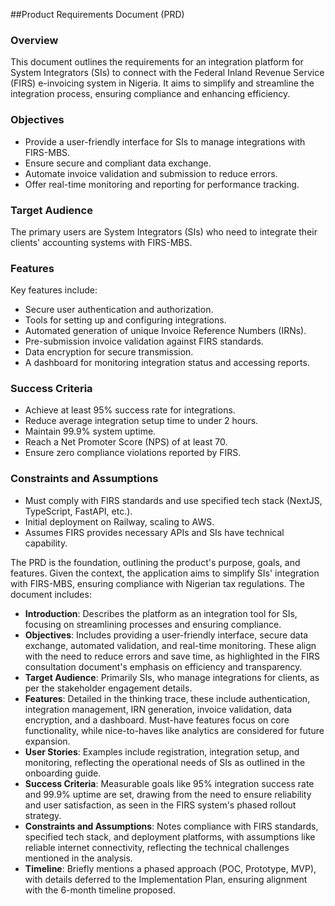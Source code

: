 ##Product Requirements Document (PRD)
### Overview
This document outlines the requirements for an integration platform for System Integrators (SIs) to connect with the Federal Inland Revenue Service (FIRS) e-invoicing system in Nigeria. It aims to simplify and streamline the integration process, ensuring compliance and enhancing efficiency.

### Objectives
- Provide a user-friendly interface for SIs to manage integrations with FIRS-MBS.
- Ensure secure and compliant data exchange.
- Automate invoice validation and submission to reduce errors.
- Offer real-time monitoring and reporting for performance tracking.

### Target Audience
The primary users are System Integrators (SIs) who need to integrate their clients' accounting systems with FIRS-MBS.

### Features
Key features include:
- Secure user authentication and authorization.
- Tools for setting up and configuring integrations.
- Automated generation of unique Invoice Reference Numbers (IRNs).
- Pre-submission invoice validation against FIRS standards.
- Data encryption for secure transmission.
- A dashboard for monitoring integration status and accessing reports.

### Success Criteria
- Achieve at least 95% success rate for integrations.
- Reduce average integration setup time to under 2 hours.
- Maintain 99.9% system uptime.
- Reach a Net Promoter Score (NPS) of at least 70.
- Ensure zero compliance violations reported by FIRS.

### Constraints and Assumptions
- Must comply with FIRS standards and use specified tech stack (NextJS, TypeScript, FastAPI, etc.).
- Initial deployment on Railway, scaling to AWS.
- Assumes FIRS provides necessary APIs and SIs have technical capability.

The PRD is the foundation, outlining the product's purpose, goals, and features. Given the context, the application aims to simplify SIs' integration with FIRS-MBS, ensuring compliance with Nigerian tax regulations.
The document includes:
- **Introduction**: Describes the platform as an integration tool for SIs, focusing on streamlining processes and ensuring compliance.
- **Objectives**: Includes providing a user-friendly interface, secure data exchange, automated validation, and real-time monitoring. These align with the need to reduce errors and save time, as highlighted in the FIRS consultation document's emphasis on efficiency and transparency.
- **Target Audience**: Primarily SIs, who manage integrations for clients, as per the stakeholder engagement details.
- **Features**: Detailed in the thinking trace, these include authentication, integration management, IRN generation, invoice validation, data encryption, and a dashboard. Must-have features focus on core functionality, while nice-to-haves like analytics are considered for future expansion.
- **User Stories**: Examples include registration, integration setup, and monitoring, reflecting the operational needs of SIs as outlined in the onboarding guide.
- **Success Criteria**: Measurable goals like 95% integration success rate and 99.9% uptime are set, drawing from the need to ensure reliability and user satisfaction, as seen in the FIRS system's phased rollout strategy.
- **Constraints and Assumptions**: Notes compliance with FIRS standards, specified tech stack, and deployment platforms, with assumptions like reliable internet connectivity, reflecting the technical challenges mentioned in the analysis.
- **Timeline**: Briefly mentions a phased approach (POC, Prototype, MVP), with details deferred to the Implementation Plan, ensuring alignment with the 6-month timeline proposed.
